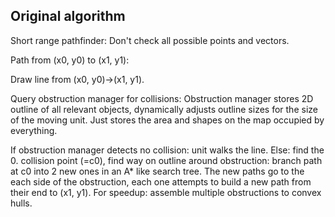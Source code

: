 Original algorithm
------------------

Short range pathfinder:
Don't check all possible points and vectors.

Path from (x0, y0) to (x1, y1):

Draw line from (x0, y0)->(x1, y1).

Query obstruction manager for collisions:
Obstruction manager stores 2D outline of all relevant objects,
dynamically adjusts outline sizes for the size of the moving unit.
Just stores the area and shapes on the map occupied by everything.

If obstruction manager detects no collision: unit walks the line.
Else:
find the 0. collision point (=c0), find way on outline around obstruction:
branch path at c0 into 2 new ones in an A* like search tree.
The new paths go to the each side of the obstruction,
each one attempts to build a new path from their end to (x1, y1).
For speedup: assemble multiple obstructions to convex hulls.